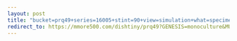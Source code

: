 ```yaml
---
layout: post
title: "bucket=prq49+series=16005+stint=90+view=simulation+what=specimen"
redirect_to: https://mmore500.com/dishtiny/prq49?GENESIS=monoculture&MUTATION_RATE=0%200%200&autoinstall=https%3A%2F%2Fprq49.s3.us-east-2.amazonaws.com%2Fendeavor%253D16%2Fgenomes%2Fstage%253D0%252Bwhat%253Dgenerated%2Fstint%253D90%2Fseries%253D16005%2Fa%253Dgenome%252Bcriteria%253Dabundance%252Bmorph%253Dwildtype%252Bproc%253D0%252Bseries%253D16005%252Bstint%253D90%252Bthread%253D0%252Bvariation%253Dmaster%252Bext%253D.json.gz
---
```

